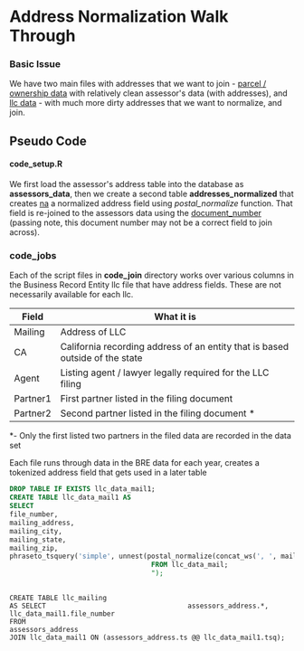 # Address Normalization Walk Through

### Basic Issue

We have two main files with addresses that we want to join - <u>parcel / ownership data</u> with relatively clean assessor's data (with addresses), and <u>llc data</u> - with much more dirty addresses that we want to normalize, and join.



## Pseudo Code 

#### code_setup.R

We first load the assessor's address table into the database as **assessors_data**, then we create a second table **addresses_normalized** that creates <u>na</u> a normalized address field using *postal_normalize* function. That field is re-joined to the assessors data using the <u>document_number</u> (passing note, this document number may not be a correct field to join across).

### code_jobs

Each of the script files in **code_join** directory works over various columns in the Business Record Entity llc file that have address fields. These are not necessarily available for each llc.



| Field    | What it is                                                   |
| -------- | ------------------------------------------------------------ |
| Mailing  | Address of LLC                                               |
| CA       | California recording address of an entity that is based outside of the state |
| Agent    | Listing agent / lawyer legally required for the LLC filing   |
| Partner1 | First partner listed in the filing document                  |
| Partner2 | Second partner listed in the filing document *               |

*-  Only the first listed two partners in the filed data are recorded in the data set

Each file runs through data in the BRE data for each year, creates a tokenized address field that gets used in a later table



```sql
DROP TABLE IF EXISTS llc_data_mail1;
CREATE TABLE llc_data_mail1 AS
SELECT
file_number,
mailing_address, 
mailing_city, 
mailing_state,
mailing_zip,
phraseto_tsquery('simple', unnest(postal_normalize(concat_ws(', ', mailing_address, mailing_city, mailing_state, mailing_zip )))) AS tsq
                                   FROM llc_data_mail;
                                   ");
                                   
```



```plsql
CREATE TABLE llc_mailing 
AS SELECT                                   assessors_address.*,                           llc_data_mail1.file_number
FROM 
assessors_address
JOIN llc_data_mail1 ON (assessors_address.ts @@ llc_data_mail1.tsq);
```

